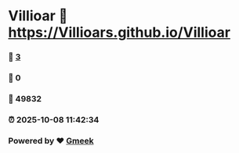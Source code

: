 # Villioar :link: https://Villioars.github.io/Villioar 
### :page_facing_up: [3](https://Villioars.github.io/Villioar/tag.html) 
### :speech_balloon: 0 
### :hibiscus: 49832 
### :alarm_clock: 2025-10-08 11:42:34 
### Powered by :heart: [Gmeek](https://github.com/Meekdai/Gmeek)
